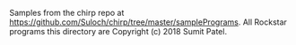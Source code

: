 Samples from the chirp repo at https://github.com/Suloch/chirp/tree/master/samplePrograms.
All Rockstar programs this directory are Copyright (c) 2018 Sumit Patel.
